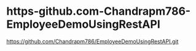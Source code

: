 # https-github.com-Chandrapm786-EmployeeDemoUsingRestAPI
https://github.com/Chandrapm786/EmployeeDemoUsingRestAPI.git
